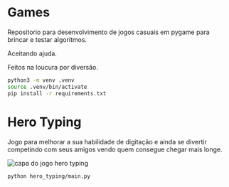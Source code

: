 # Games

Repositorio para desenvolvimento de jogos casuais em pygame para brincar e testar algoritmos.

Aceitando ajuda.

Feitos na loucura por diversão.

```sh
python3 -m venv .venv
source .venv/bin/activate
pip install -r requirements.txt
```

# Hero Typing
Jogo para melhorar a sua habilidade de digitação e ainda se divertir competindo com seus amigos vendo quem consegue chegar mais longe.

![capa do jogo hero typing](/hero_typing/media/game_thumb.png)

```sh
python hero_typing/main.py
```
